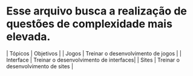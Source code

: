 # Esse arquivo busca a realização de questões de complexidade mais elevada.

| Tópicos         | Objetivos                              |
| Jogos           | Treinar o desenvolvimento de jogos     |
| Interface       | Treinar o desenvolvimento de interfaces|
| Sites           | Treinar o desenvolvimento de sites     |